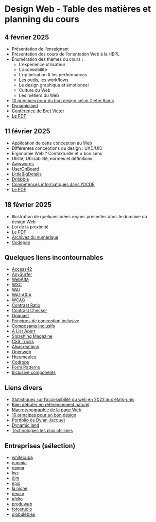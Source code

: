 # Design Web - Table des matières et planning du cours

## 4 février 2025

- Présentation de l’enseignant
- Présentation des cours de l’orientation Web à la HEPL
- Énumération des thèmes du cours :
    - L’expérience utilisateur
    - L’accessibilité
    - L’optimisation & les performances
    - Les outils, les workflows
    - Le design graphique et émotionnel
    - Culture du Web
    - Les métiers du Web
- [10 principes pour du bon design selon Dieter Rams](https://fr.wikipedia.org/wiki/Dieter_Rams)
- [Dynamicland](https://dynamicland.org/2024/Intro/)
- [Conférence de Bret Victor](http://worrydream.com/#!/LearnableProgramming)
- [Le PDF](pdfs/01.pdf)

## 11 février 2025

- Application de cette conception au Web
- Différentes conceptions du design : UXD/UID
- Ergonomie Web ? Contextuelle et ≠ bon sens
- Utilité, Utilisabilité, normes et définitions
- [Awwwards](https://www.awwwards.com)
- [UserOnBoard](https://www.useronboard.com)
- [LittleBigDetails](https://littlebigdetails.com/)
- [Dribbble](https://www.dribbble.com)
- [Compétences informatiques dans l’OCDE](https://www.nngroup.com/articles/computer-skill-levels/)
- [Le PDF](pdfs/02.pdf)

## 18 février 2025

 - Illustration de quelques idées reçues présentes dans le domaine du design Web
 - Loi de la proximité
 - [Le PDF](pdfs/03.pdf)
 - [Archives du numérique](https://archive.org)
 - [Codepen](https://codepen.io)

## Quelques liens incontournables

- [Access42](https://www.access42.net/)
- [AnySurfer](https://www.anysurfer.be/fr)
- [WebAIM](https://webaim.org/)
- [W3C](https://www.w3.org/)
- [WAI](https://www.w3.org/WAI/)
- [WAI-ARIA](https://www.w3.org/TR/wai-aria/)
- [WCAG](https://www.w3.org/TR/WCAG22/)
- [Contrast Ratio](https://contrast-ratio.com/)
- [Contrast Checker](https://webaim.org/resources/contrastchecker/)
- [Opquast](https://checklists.opquast.com/fr/assurance-qualite-web/)
- [Principes de conception inclusive](https://inclusivedesignprinciples.org/fr/)
- [Composants Inclusifs](https://inclusive-components.design/)
- [A List Apart](http://www.alistapart.com)
- [Smashing Magazine](http://www.smashingmagazine.com)
- [CSS Tricks](http://css-tricks.com)
- [Alsacreations](http://www.alsacreations.com)
- [Openweb](http://openweb.eu.org)
- [Hteumeuleu](http://www.hteumeuleu.fr)
- [Codrops](http://tympanus.net/codrops/)
- [Form Patterns](https://formdesignpatterns.com/)
- [Inclusive components](https://inclusive-components.design/)

## Liens divers

- [Statistiques sur l’accessibilité du web en 2023 aux états-unis](https://ddiy.co/web-accessibility-statistics/)
- [Bien débuter en référencement naturel](https://developers.google.com/search/docs/fundamentals/seo-starter-guide?hl=fr)
- [Macrotypographie de la page Web](https://www.dailymotion.com/video/xfpf08)
- [10 principes pour un bon design](https://www.vitsoe.com/gb/about/good-design)
- [Portfolio de Dylan Jacquet](https://www.dylanjacquet.com)
- [Dynamic land](https://dynamicland.org)
- [Technologies les plus utilisées](https://w3techs.com/)

## Entreprises (sélection)

- [whitecube](https://whitecube.be)
- [noomia](https://noomia.be)
- [oanna](https://oanna.be)
- [lws](https://lws.be)
- [djm](https://djmdigital.be)
- [epic](https://epic.net)
- [la niche](https://laniche.net)
- [deuse](https://deuse.be)
- [afelio](https://afelio.be)
- [produweb](https://produweb.be)
- [fotostudio](https://www.fotostudio.io)
- [globulebleu](https://www.globulebleu.com/)